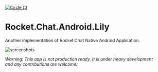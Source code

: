 [![Circle CI](https://circleci.com/gh/RocketChat/Rocket.Chat.Android.Lily/tree/develop.svg?style=shield)](https://circleci.com/gh/RocketChat/Rocket.Chat.Android.Lily/tree/develop)

# Rocket.Chat.Android.Lily
Another implementation of Rocket.Chat Native Android Application.

![screenshots](https://cloud.githubusercontent.com/assets/11763113/11982246/cebbd5a4-a9ec-11e5-8db9-1d9176354f7a.png)

*Warning: This app is not production ready. It is under heavy development and any contributions are welcome.*
